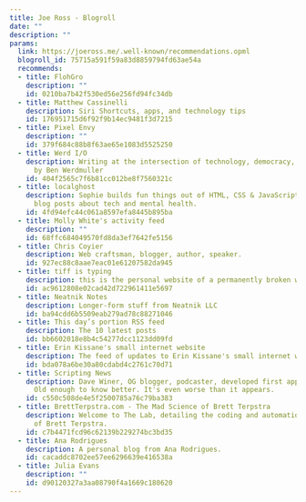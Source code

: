 ```yaml
---
title: Joe Ross - Blogroll
date: ""
description: ""
params:
  link: https://joeross.me/.well-known/recommendations.opml
  blogroll_id: 75715a591f59a83d8859794fd63ae54a
  recommends:
  - title: FlohGro
    description: ""
    id: 0210ba7b42f530ed56e256fd94fc34db
  - title: Matthew Cassinelli
    description: Siri Shortcuts, apps, and technology tips
    id: 176951715d6f92f9b14ec9481f3d7215
  - title: Pixel Envy
    description: ""
    id: 379f684c88b8f63ae65e1083d5525250
  - title: Werd I/O
    description: Writing at the intersection of technology, democracy, and society
      by Ben Werdmuller
    id: 404f2565c7f6b81cc012be8f7560321c
  - title: localghost
    description: Sophie builds fun things out of HTML, CSS & JavaScript, and writes
      blog posts about tech and mental health.
    id: 4fd94efc44c061a8597efa8445b895ba
  - title: Molly White's activity feed
    description: ""
    id: 68ffc684049570fd8da3ef7642fe5156
  - title: Chris Coyier
    description: Web craftsman, blogger, author, speaker.
    id: 927ec88c8aae7eac01e61207582da945
  - title: tiff is typing
    description: this is the personal website of a permanently broken woman.
    id: ac9612808e02cad42d722961411e5697
  - title: Neatnik Notes
    description: Longer-form stuff from Neatnik LLC
    id: ba94cdd6b5509eab279ad78c88271046
  - title: This day’s portion RSS feed
    description: The 10 latest posts
    id: bb6602018e8b4c54277dcc1123dd09fd
  - title: Erin Kissane's small internet website
    description: The feed of updates to Erin Kissane's small internet website
    id: bda078a6be30a80cdabd4c2761c70d71
  - title: Scripting News
    description: Dave Winer, OG blogger, podcaster, developed first apps in many categories.
      Old enough to know better. It's even worse than it appears.
    id: c550c508de4e5f2500785a76c79ba383
  - title: BrettTerpstra.com - The Mad Science of Brett Terpstra
    description: Welcome to The Lab, detailing the coding and automation exploits
      of Brett Terpstra.
    id: c7b4471fcd96c62139b229274bc3bd35
  - title: Ana Rodrigues
    description: A personal blog from Ana Rodrigues.
    id: cacaddc8702ee57ee6296639e416538a
  - title: Julia Evans
    description: ""
    id: d90120327a3aa08790f4a1669c180620
---
```

